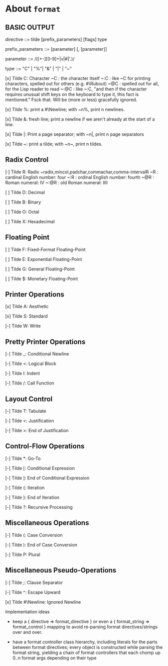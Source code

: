 About `format`
==============

BASIC OUTPUT
------------

directive ::= tilde [prefix_parameters] [flags] type

prefix_parameters ::= [parameter] [, [parameter]]

parameter ::= /([+-][0-9]+|v|#|'.)/

type ::= "C" | "%"| "&" | "|" | "~"


[x] Tilde C: Character
 ~C   : the character itself
 ~:C  : like ~C for printing characters, spelled out for others (e.g. #\Rubout)
 ~@C  : spelled out for all, for the Lisp reader to read
 ~:@C : like ~:C, "and then if the character requires unusual shift keys on the
        keyboard to type it, this fact is mentioned." Fsck that.
        Will be (more or less) gracefully ignored.

[x] Tilde %: print a #\Newline; with ~n%, print n newlines.

[x] Tilde &: fresh line; print a newline if we aren't already at the start of a
          line.

[x] Tilde |: Print a page separator; with ~n|, print n page separators

[x] Tilde ~: print a tilde; with ~n~, print n tildes.


Radix Control
-------------

[·] Tilde R: Radix
    ~radix,mincol,padchar,commachar,comma-intervalR
    ~R   : cardinal English number: four
    ~:R  : ordinal English number: fourth
    ~@R  : Roman numeral: IV
    ~:@R : old Roman numeral: IIII

[ ] Tilde D: Decimal

[ ] Tilde B: Binary

[ ] Tilde O: Octal

[ ] Tilde X: Hexadecimal


Floating Point
--------------

[ ] Tilde F: Fixed-Format Floating-Point

[ ] Tilde E: Exponential Floating-Point

[ ] Tilde G: General Floating-Point

[ ] Tilde $: Monetary Floating-Point


Printer Operations
------------------

[x] Tilde A: Aesthetic

[x] Tilde S: Standard

[-] Tilde W: Write


Pretty Printer Operations
-------------------------

[-] Tilde _: Conditional Newline

[-] Tilde <: Logical Block

[-] Tilde I: Indent

[-] Tilde /: Call Function


Layout Control
--------------

[-] Tilde T: Tabulate

[-] Tilde <: Justification

[-] Tilde >: End of Justification


Control-Flow Operations
-----------------------

[-] Tilde *: Go-To

[-] Tilde [: Conditional Expression

[-] Tilde ]: End of Conditional Expression

[-] Tilde {: Iteration

[-] Tilde }: End of Iteration

[-] Tilde ?: Recursive Processing


Miscellaneous Operations
------------------------

[-] Tilde (: Case Conversion

[-] Tilde ): End of Case Conversion

[-] Tilde P: Plural


Miscellaneous Pseudo-Operations
-------------------------------

[-] Tilde ;: Clause Separator

[-] Tilde ^: Escape Upward

[x] Tilde #\Newline: Ignored Newline


Implementation ideas

  * keep a { directive => format_directive } or even a { format_string =>
    format_control } mapping to avoid re-parsing format directives/strings over
    and over.

  * have a format controller class hierarchy, including literals for the parts
    between format directives; every object is constructed while parsing the
    format string, yielding a chain of format controllers that each chomp up
    0..n format args depending on their type

